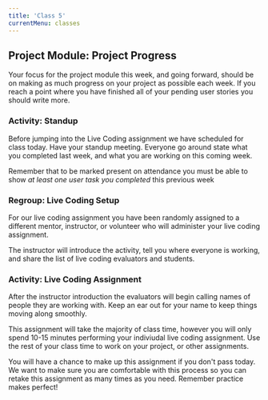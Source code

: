 ```yaml
---
title: 'Class 5'
currentMenu: classes
---
```


## Project Module: Project Progress

Your focus for the project module this week, and going forward, should be on making as much progress on your project as possible each week. If you reach a point where you have finished all of your pending user stories you should write more.

### Activity: Standup

Before jumping into the Live Coding assignment we have scheduled for class today. Have your standup meeting. Everyone go around state what you completed last week, and what you are working on this coming week.

Remember that to be marked present on attendance you must be able to show *at least one user task you completed* this previous week

### Regroup: Live Coding Setup

For our live coding assignment you have been randomly assigned to a different mentor, instructor, or volunteer who will administer your live coding assignment.

The instructor will introduce the activity, tell you where everyone is working, and share the list of live coding evaluators and students.

### Activity: Live Coding Assignment

After the instructor introduction the evaluators will begin calling names of people they are working with. Keep an ear out for your name to keep things moving along smoothly.

This assignment will take the majority of class time, however you will only spend 10-15 minutes performing your indiviudal live coding assignment. Use the rest of your class time to work on your project, or other assignments.

You will have a chance to make up this assignment if you don't pass today. We want to make sure you are comfortable with this process so you can retake this assignment as many times as you need. Remember practice makes perfect!
